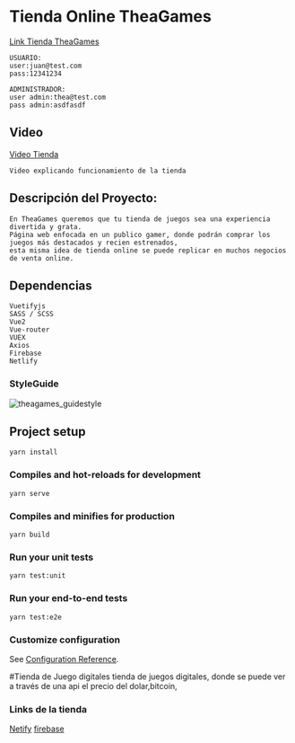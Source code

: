 # Tienda Online TheaGames
[Link Tienda TheaGames](https://theagames.netlify.app/home)

```
USUARIO:
user:juan@test.com
pass:12341234

ADMINISTRADOR:
user admin:thea@test.com
pass admin:asdfasdf
```

## Video 
[Video Tienda](https://www.youtube.com/watch?v=WdLVjBI2t-c)
```
Video explicando funcionamiento de la tienda
```

## Descripción del Proyecto:
```
En TheaGames queremos que tu tienda de juegos sea una experiencia divertida y grata.
Página web enfocada en un publico gamer, donde podrán comprar los juegos más destacados y recien estrenados, 
esta misma idea de tienda online se puede replicar en muchos negocios de venta online.
```
## Dependencias
```
Vuetifyjs
SASS / SCSS
Vue2
Vue-router
VUEX
Axios
Firebase
Netlify
```
### StyleGuide
![theagames_guidestyle](https://user-images.githubusercontent.com/94083791/180027817-a791316f-ab75-430a-a469-f2cd6391de17.png)



## Project setup
```
yarn install
```

### Compiles and hot-reloads for development
```
yarn serve
```

### Compiles and minifies for production
```
yarn build
```

### Run your unit tests
```
yarn test:unit
```

### Run your end-to-end tests
```
yarn test:e2e
```

### Customize configuration
See [Configuration Reference](https://cli.vuejs.org/config/).

#Tienda de Juego digitales
tienda de juegos digitales, donde se puede ver a través de una api el precio del dolar,bitcoin,
### Links de la tienda
[Netify]()
[firebase]()
